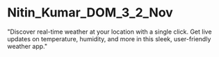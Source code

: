# Nitin_Kumar_DOM_3_2_Nov
"Discover real-time weather at your location with a single click. Get live updates on temperature, humidity, and more in this sleek, user-friendly weather app."
